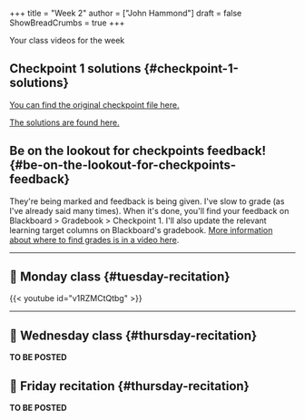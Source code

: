 +++
title = "Week 2"
author = ["John Hammond"]
draft = false
ShowBreadCrumbs = true
+++

Your class videos for the week
<!--more-->


## Checkpoint 1 solutions {#checkpoint-1-solutions}

[You can find the original checkpoint file here.](https://cloud.math.wichita.edu/s/nZyE4eiYPXtQ3Wj)

[The solutions are found here.](https://cloud.math.wichita.edu/s/MEfJDiCn8DPa5My)


## Be on the lookout for checkpoints feedback! {#be-on-the-lookout-for-checkpoints-feedback}

They're being marked and feedback is being given. I've slow to grade (as
I've already said many times). When it's done, you'll find your feedback
on Blackboard &gt; Gradebook &gt; Checkpoint 1. I'll also update the relevant
learning target columns on Blackboard's gradebook.
[More information about where to find grades is in a video here](https://youtu.be/cjoz2SwNo70).

---


## 🎥 Monday class {#tuesday-recitation}

{{< youtube id="v1RZMCtQtbg" >}}

---


## 🎥 Wednesday class {#thursday-recitation}

**TO BE POSTED**


## 🎥 Friday recitation {#thursday-recitation}

**TO BE POSTED**
